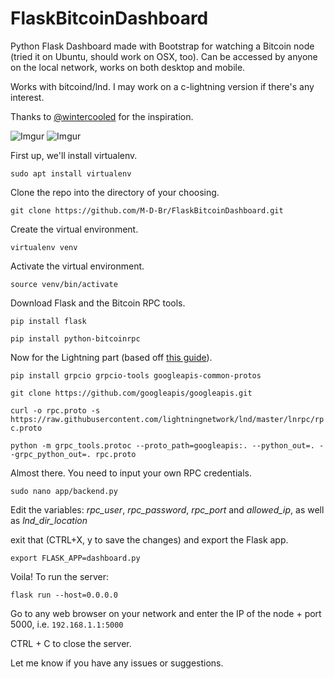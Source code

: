 # FlaskBitcoinDashboard
Python Flask Dashboard made with Bootstrap for watching a Bitcoin node (tried it on Ubuntu, should work on OSX, too). Can be accessed by anyone on the local network, works on both desktop and mobile.

Works with bitcoind/lnd. I may work on a c-lightning version if there's any interest.

Thanks to <a href="https://github.com/wintercooled">@wintercooled</a> for the inspiration.


![Imgur](https://i.imgur.com/ith6VA9.png)
![Imgur](https://i.imgur.com/lTcG5S6.jpg)


First up, we'll install virtualenv.

`sudo apt install virtualenv`

Clone the repo into the directory of your choosing.

`git clone https://github.com/M-D-Br/FlaskBitcoinDashboard.git`

Create the virtual environment.

`virtualenv venv`

Activate the virtual environment.

`source venv/bin/activate`

Download Flask and the Bitcoin RPC tools.

`pip install flask`

`pip install python-bitcoinrpc`

Now for the Lightning part (based off <a href="https://dev.lightning.community/guides/python-grpc/">this guide</a>).

`pip install grpcio grpcio-tools googleapis-common-protos`

`git clone https://github.com/googleapis/googleapis.git`

`curl -o rpc.proto -s https://raw.githubusercontent.com/lightningnetwork/lnd/master/lnrpc/rpc.proto`

`python -m grpc_tools.protoc --proto_path=googleapis:. --python_out=. --grpc_python_out=. rpc.proto`

Almost there. You need to input your own RPC credentials.

`sudo nano app/backend.py`

Edit the variables: <i>rpc_user</i>, <i>rpc_password</i>, <i>rpc_port</i> and <i>allowed_ip</i>, as well as <i>lnd_dir_location</i>

exit that (CTRL+X, y to save the changes) and export the Flask app.

`export FLASK_APP=dashboard.py`

Voila! To run the server:

`flask run --host=0.0.0.0`

Go to any web browser on your network and enter the IP of the node + port 5000, i.e. `192.168.1.1:5000`

CTRL + C to close the server.

Let me know if you have any issues or suggestions.



